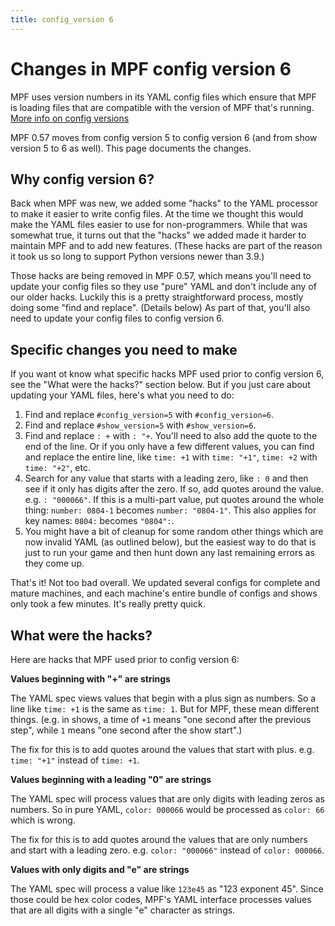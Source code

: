 ```yaml
---
title: config_version 6
---
```


# Changes in MPF config version 6

MPF uses version numbers in its YAML config files which ensure that MPF is loading
files that are compatible with the version of MPF that's running. [More info on config versions](config_version.md)

MPF 0.57 moves from config version 5 to config version 6 (and from show version 5 to 6 as well). This page documents the changes.

## Why config version 6?

Back when MPF was new, we added some "hacks" to the YAML processor to make it easier to write config files. At the time we thought this would make the YAML files easier to use for non-programmers. While that was somewhat true, it turns out that the "hacks" we added made it harder to maintain MPF and to add new features. (These hacks are part of the reason it took us so long to support Python versions newer than 3.9.)

Those hacks are being removed in MPF 0.57, which means you'll need to update your config files so they use "pure" YAML and don't include any of our older hacks. Luckily this is a pretty straightforward process, mostly doing some "find and replace". (Details below) As part of that, you'll also need to update your config files to config version 6.

## Specific changes you need to make

If you want ot know what specific hacks MPF used prior to config version 6, see the
"What were the hacks?" section below. But if you just care about updating your YAML files,
here's what you need to do:

1. Find and replace `#config_version=5` with `#config_version=6`.
2. Find and replace `#show_version=5` with `#show_version=6`.
3. Find and replace `: +` with `: "+`. You'll need to also add the quote to the end of the line. Or if you only have a few different values, you can find and replace the entire line, like `time: +1` with `time: "+1"`, `time: +2` with `time: "+2"`, etc.
4. Search for any value that starts with a leading zero, like `: 0` and then see if it only has digits after the zero. If so, add quotes around the value. e.g. `: "000066"`. If this is a multi-part value, put quotes around the whole thing: `number: 0804-1` becomes `number: "0804-1"`. This also applies for key names: `0804:` becomes `"0804":`.
5. You might have a bit of cleanup for some random other things which are now invalid YAML (as outlined below), but the easiest way to do that is just to run your game and then hunt down any last remaining errors as they come up.

That's it! Not too bad overall. We updated several configs for complete and mature machines, and
each machine's entire bundle of configs and shows only took a few minutes. It's really pretty quick.

## What were the hacks?

Here are hacks that MPF used prior to config version 6:

**Values beginning with "+" are strings**

   The YAML spec views values that begin with a plus sign as numbers. So a line like `time: +1`
   is the same as `time: 1`. But for MPF, these mean different things. (e.g. in shows, a time of
   `+1` means "one second after the previous step", while `1` means "one second after the show start".)

   The fix for this is to add quotes around the values that start with plus. e.g. `time: "+1"` instead of `time: +1`.

**Values beginning with a leading "0" are strings**

   The YAML spec will process values that are only digits with leading zeros as numbers.
   So in pure YAML, `color: 000066` would be processed as `color: 66` which is wrong.

   The fix for this is to add quotes around the values that are only numbers and start with a leading zero. e.g. `color: "000066"` instead of `color: 000066`.

**Values with only digits and "e" are strings**

   The YAML spec will process a value like ``123e45`` as "123 exponent 45". Since those could
   be hex color codes, MPF's YAML interface processes values that are all digits with a single
   "e" character as strings.
